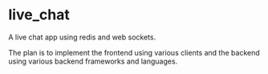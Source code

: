 # live_chat
A live chat app using redis and web sockets.

 The plan is to implement the frontend using various clients and the backend using various backend frameworks and languages.
